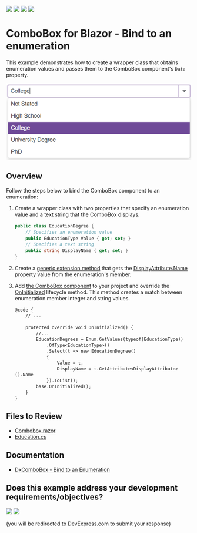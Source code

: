 <!-- default badges list -->
![](https://img.shields.io/endpoint?url=https://codecentral.devexpress.com/api/v1/VersionRange/671394005/23.1.4%2B)
[![](https://img.shields.io/badge/Open_in_DevExpress_Support_Center-FF7200?style=flat-square&logo=DevExpress&logoColor=white)](https://supportcenter.devexpress.com/ticket/details/T1180793)
[![](https://img.shields.io/badge/📖_How_to_use_DevExpress_Examples-e9f6fc?style=flat-square)](https://docs.devexpress.com/GeneralInformation/403183)
[![](https://img.shields.io/badge/💬_Leave_Feedback-feecdd?style=flat-square)](#does-this-example-address-your-development-requirementsobjectives)
<!-- default badges end -->
# ComboBox for Blazor - Bind to an enumeration

This example demonstrates how to create a wrapper class that obtains enumeration values and passes them to the ComboBox component's `Data` property.

![Bind Combobox to Enum](images/BindComboboxToEnum.png)

## Overview

Follow the steps below to bind the ComboBox component to an enumeration:

1. Create a wrapper class with two properties that specify an enumeration value and a text string that the ComboBox displays.

    ```cs
    public class EducationDegree {
        // Specifies an enumeration value
        public EducationType Value { get; set; }
        // Specifies a text string
        public string DisplayName { get; set; }
    }
    ```

2. Create a [generic extension method](CS/Data/Education.cs#25) that gets the [DisplayAttribute.Name](https://learn.microsoft.com/en-us/dotnet/api/system.componentmodel.dataannotations.displayattribute.name?view=net-7.0) property value from the enumeration's member.

3. Add [the ComboBox component](CS/Shared/Combobox.razor#L4) to your project and override the [OnInitialized](https://learn.microsoft.com/en-us/aspnet/core/blazor/components/lifecycle?view=aspnetcore-7.0#component-initialization-oninitializedasync) lifecycle method. This method creates a match between enumeration member integer and string values.

    ```razor
    @code {
        // ...

        protected override void OnInitialized() {
            //...
            EducationDegrees = Enum.GetValues(typeof(EducationType))
                .OfType<EducationType>()
                .Select(t => new EducationDegree()
                {
                    Value = t,
                    DisplayName = t.GetAttribute<DisplayAttribute>().Name
                }).ToList();
            base.OnInitialized();
        }
    }
    ```

## Files to Review

- [Combobox.razor](CS/Shared/Combobox.razor)
- [Education.cs](CS/Data/Education.cs)

## Documentation

- [DxComboBox - Bind to an Enumeration](https://docs.devexpress.com/Blazor/DevExpress.Blazor.DxComboBox-2.Data#bind-to-an-enumeration)
<!-- feedback -->
## Does this example address your development requirements/objectives?

[<img src="https://www.devexpress.com/support/examples/i/yes-button.svg"/>](https://www.devexpress.com/support/examples/survey.xml?utm_source=github&utm_campaign=blazor-dxcombobox-bind-to-enum&~~~was_helpful=yes) [<img src="https://www.devexpress.com/support/examples/i/no-button.svg"/>](https://www.devexpress.com/support/examples/survey.xml?utm_source=github&utm_campaign=blazor-dxcombobox-bind-to-enum&~~~was_helpful=no)

(you will be redirected to DevExpress.com to submit your response)
<!-- feedback end -->
